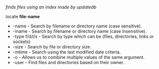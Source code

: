 *finds files using an index made by updatedb*

locate **file-name**

-   -name - Search by filename or directory name (case sensitive).
-   -iname - Search by filename or directory name (case insensitive).
-   -type f/d/l/s - Search by type which can be (files, directories, links or sockets)
-   -size - Search by file or directory size.
-   -mtime - Search using the last modified date criteria.
-   -o - Allows us to combine multiple values of the same argument.
-   -user - Find files and directories based on their owner.